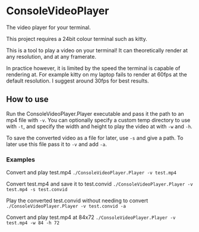 # ConsoleVideoPlayer
The video player for your terminal.

This project requires a 24bit colour terminal such as kitty.

This is a tool to play a video on your terminal!
It can theoretically render at any resolution,
and at any framerate.

In practice however, it is limited by the speed the terminal
is capable of rendering at.
For example kitty on my laptop fails to render
at 60fps at the default resolution.
I suggest around 30fps for best results.


## How to use
Run the ConsoleVideoPlayer.Player executable and pass it the path to an mp4 file with `-v`. You can optionally specify a custom temp directory to use with `-t`, and specify the width and height to play the video at with `-w` and `-h`.

To save the converted video as a file for later, use `-s` and give a path. To later use this file pass it to `-v` and add `-a`.

### Examples
Convert and play test.mp4
`./ConsoleVideoPlayer.Player -v test.mp4`

Convert test.mp4 and save it to test.convid
`./ConsoleVideoPlayer.Player -v test.mp4 -s test.convid`

Play the converted test.convid without needing to convert
`./ConsoleVideoPlayer.Player -v test.convid -a`

Convert and play test.mp4 at 84x72
`./ConsoleVideoPlayer.Player -v test.mp4 -w 84 -h 72`
